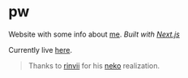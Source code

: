 # pw

Website with some info about [me](https://github.com/DenisBasmanow).
*Built with [Next.js](https://nextjs.org)*

Currently live [here](https://d.weks.dev).

> Thanks to [rinvii](https://github.com/rinvii) for his [neko](https://github.com/rinvii/neko) realization.
